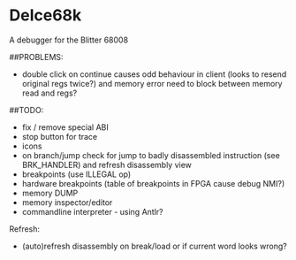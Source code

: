 # DeIce68k
 A debugger for the Blitter 68008

##PROBLEMS:
- double click on continue causes odd behaviour in client (looks to resend original regs twice?) and memory error need to block between memory read and regs?


##TODO:

- fix / remove special ABI
- stop button for trace
- icons
- on branch/jump check for jump to badly disassembled instruction (see BRK_HANDLER) and refresh disassembly view
- breakpoints (use ILLEGAL op)
- hardware breakpoints (table of breakpoints in FPGA cause debug NMI?)
- memory DUMP
- memory inspector/editor
- commandline interpreter - using Antlr?


Refresh:
 - (auto)refresh disassembly on break/load or if current word looks wrong?